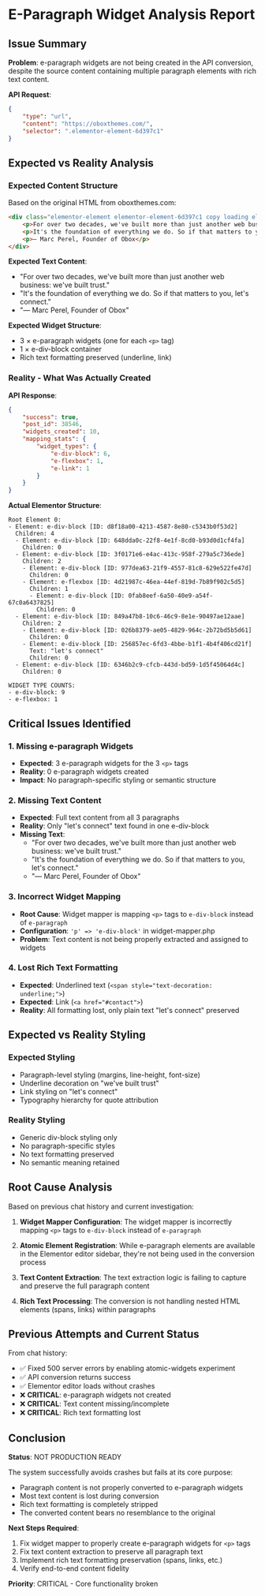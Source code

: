 # E-Paragraph Widget Analysis Report

## Issue Summary
**Problem**: e-paragraph widgets are not being created in the API conversion, despite the source content containing multiple paragraph elements with rich text content.

**API Request**:
```json
{
    "type": "url",
    "content": "https://oboxthemes.com/",
    "selector": ".elementor-element-6d397c1"
}
```

## Expected vs Reality Analysis

### Expected Content Structure
Based on the original HTML from oboxthemes.com:

```html
<div class="elementor-element elementor-element-6d397c1 copy loading elementor-widget elementor-widget-text-editor">
    <p>For over two decades, we've built more than just another web business: <span style="text-decoration: underline;">we've built trust</span>.</p>
    <p>It's the foundation of everything we do. So if that matters to you, <a href="#contact">let's connect</a>.</p>
    <p>— Marc Perel, Founder of Obox</p>
</div>
```

**Expected Text Content**:
- "For over two decades, we've built more than just another web business: we've built trust."
- "It's the foundation of everything we do. So if that matters to you, let's connect."
- "— Marc Perel, Founder of Obox"

**Expected Widget Structure**:
- 3 × e-paragraph widgets (one for each `<p>` tag)
- 1 × e-div-block container
- Rich text formatting preserved (underline, link)

### Reality - What Was Actually Created

**API Response**:
```json
{
    "success": true,
    "post_id": 38546,
    "widgets_created": 10,
    "mapping_stats": {
        "widget_types": {
            "e-div-block": 6,
            "e-flexbox": 1, 
            "e-link": 1
        }
    }
}
```

**Actual Elementor Structure**:
```
Root Element 0:
- Element: e-div-block [ID: d8f18a00-4213-4587-8e80-c5343b0f53d2]
  Children: 4
  - Element: e-div-block [ID: 648dda0c-22f8-4e1f-8cd0-b93d0d1cf4fa]
    Children: 0
  - Element: e-div-block [ID: 3f0171e6-e4ac-413c-958f-279a5c736ede]
    Children: 2
    - Element: e-div-block [ID: 977dea63-21f9-4557-81c8-629e522fe47d]
      Children: 0
    - Element: e-flexbox [ID: 4d21987c-46ea-44ef-819d-7b89f902c5d5]
      Children: 1
      - Element: e-div-block [ID: 0fab8eef-6a50-40e9-a54f-67c0a6437825]
        Children: 0
  - Element: e-div-block [ID: 849a47b8-10c6-46c9-8e1e-90497ae12aae]
    Children: 2
    - Element: e-div-block [ID: 026b8379-ae05-4829-964c-2b72bd5b5d61]
      Children: 0
    - Element: e-div-block [ID: 256857ec-6fd3-4bbe-b1f1-4b4f406cd21f]
      Text: "let's connect"
      Children: 0
  - Element: e-div-block [ID: 6346b2c9-cfcb-443d-bd59-1d5f45064d4c]
    Children: 0

WIDGET TYPE COUNTS:
- e-div-block: 9
- e-flexbox: 1
```

## Critical Issues Identified

### 1. **Missing e-paragraph Widgets**
- **Expected**: 3 e-paragraph widgets for the 3 `<p>` tags
- **Reality**: 0 e-paragraph widgets created
- **Impact**: No paragraph-specific styling or semantic structure

### 2. **Missing Text Content**
- **Expected**: Full text content from all 3 paragraphs
- **Reality**: Only "let's connect" text found in one e-div-block
- **Missing Text**:
  - "For over two decades, we've built more than just another web business: we've built trust."
  - "It's the foundation of everything we do. So if that matters to you, let's connect."
  - "— Marc Perel, Founder of Obox"

### 3. **Incorrect Widget Mapping**
- **Root Cause**: Widget mapper is mapping `<p>` tags to `e-div-block` instead of `e-paragraph`
- **Configuration**: `'p' => 'e-div-block'` in widget-mapper.php
- **Problem**: Text content is not being properly extracted and assigned to widgets

### 4. **Lost Rich Text Formatting**
- **Expected**: Underlined text (`<span style="text-decoration: underline;">`)
- **Expected**: Link (`<a href="#contact">`)
- **Reality**: All formatting lost, only plain text "let's connect" preserved

## Expected vs Reality Styling

### Expected Styling
- Paragraph-level styling (margins, line-height, font-size)
- Underline decoration on "we've built trust"
- Link styling on "let's connect"
- Typography hierarchy for quote attribution

### Reality Styling
- Generic div-block styling only
- No paragraph-specific styles
- No text formatting preserved
- No semantic meaning retained

## Root Cause Analysis

Based on previous chat history and current investigation:

1. **Widget Mapper Configuration**: The widget mapper is incorrectly mapping `<p>` tags to `e-div-block` instead of `e-paragraph`

2. **Atomic Element Registration**: While e-paragraph elements are available in the Elementor editor sidebar, they're not being used in the conversion process

3. **Text Content Extraction**: The text extraction logic is failing to capture and preserve the full paragraph content

4. **Rich Text Processing**: The conversion is not handling nested HTML elements (spans, links) within paragraphs

## Previous Attempts and Current Status

From chat history:
- ✅ Fixed 500 server errors by enabling atomic-widgets experiment
- ✅ API conversion returns success
- ✅ Elementor editor loads without crashes
- ❌ **CRITICAL**: e-paragraph widgets not created
- ❌ **CRITICAL**: Text content missing/incomplete
- ❌ **CRITICAL**: Rich text formatting lost

## Conclusion

**Status**: NOT PRODUCTION READY

The system successfully avoids crashes but fails at its core purpose:
- Paragraph content is not properly converted to e-paragraph widgets
- Most text content is lost during conversion
- Rich text formatting is completely stripped
- The converted content bears no resemblance to the original

**Next Steps Required**:
1. Fix widget mapper to properly create e-paragraph widgets for `<p>` tags
2. Fix text content extraction to preserve all paragraph text
3. Implement rich text formatting preservation (spans, links, etc.)
4. Verify end-to-end content fidelity

**Priority**: CRITICAL - Core functionality broken
